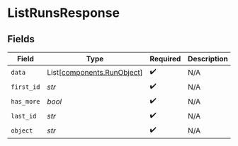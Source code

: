 # ListRunsResponse


## Fields

| Field                                                              | Type                                                               | Required                                                           | Description                                                        | Example                                                            |
| ------------------------------------------------------------------ | ------------------------------------------------------------------ | ------------------------------------------------------------------ | ------------------------------------------------------------------ | ------------------------------------------------------------------ |
| `data`                                                             | List[[components.RunObject](../../models/components/runobject.md)] | :heavy_check_mark:                                                 | N/A                                                                |                                                                    |
| `first_id`                                                         | *str*                                                              | :heavy_check_mark:                                                 | N/A                                                                | run_abc123                                                         |
| `has_more`                                                         | *bool*                                                             | :heavy_check_mark:                                                 | N/A                                                                | false                                                              |
| `last_id`                                                          | *str*                                                              | :heavy_check_mark:                                                 | N/A                                                                | run_abc456                                                         |
| `object`                                                           | *str*                                                              | :heavy_check_mark:                                                 | N/A                                                                | list                                                               |